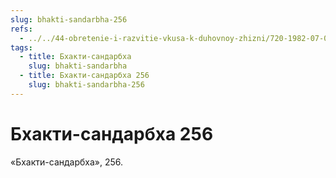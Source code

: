 ```yaml
---
slug: bhakti-sandarbha-256
refs:
  - ../../44-obretenie-i-razvitie-vkusa-k-duhovnoy-zhizni/720-1982-07-03-b1-duhovnyj-opyt-obretaetsya-blagodarya-vozvysheniyu-dushi.md
tags:
  - title: Бхакти-сандарбха
    slug: bhakti-sandarbha
  - title: Бхакти-сандарбха 256
    slug: bhakti-sandarbha-256
---
```


# Бхакти-сандарбха 256

«Бхакти-сандарбха», 256.


